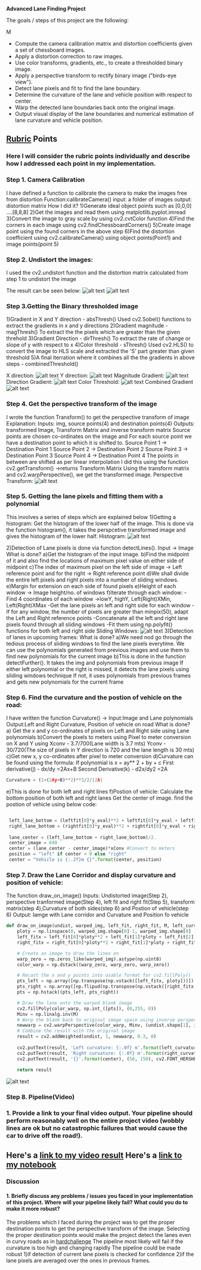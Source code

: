 
**Advanced Lane Finding Project**

The goals / steps of this project are the following:

M
* Compute the camera calibration matrix and distortion coefficients given a set of chessboard images.
* Apply a distortion correction to raw images.
* Use color transforms, gradients, etc., to create a thresholded binary image.
* Apply a perspective transform to rectify binary image ("birds-eye view").
* Detect lane pixels and fit to find the lane boundary.
* Determine the curvature of the lane and vehicle position with respect to center.
* Warp the detected lane boundaries back onto the original image.
* Output visual display of the lane boundaries and numerical estimation of lane curvature and vehicle position.

[//]: # (Image References)

[image1]: ./output_images/ChessBoardDistortion.jpg "Undistorted"
[image2]: ./output_images/SampleRoad.jpg "Undistorted"
[image3]: ./output_images/GradientX.jpg "Gradient X"
[image4]: ./output_images/GradientY.jpg "Gradient Y"
[image5]: ./output_images/MagnitudeGrad.jpg "Gradient Mag"
[image6]: ./output_images/DirectionGrad.jpg "Gradient Dir"
[image7]: ./output_images/ColorGrad.jpg "Gradient Color"
[image8]: ./output_images/CombinedGrad.jpg "Gradient Combined"
[image9]: ./output_images/PerspectiveTransform.jpg "Perspective transform"
[image10]:./output_images/Histogram.jpg "Histogram"
[image11]:./output_images/SlidingWindows.jpg "Histogram"
[image12]:./output_images/PlottedLane.jpg "Lane Plot"



## [Rubric](https://review.udacity.com/#!/rubrics/571/view) Points

### Here I will consider the rubric points individually and describe how I addressed each point in my implementation.  
  


### Step 1. Camera Calibration

I have defined a function to calibrate the camera to make the images free from distortion
    Function:calibrateCamera()
        input: a folder of images
        output: distortion matrix
How I did it?
    1)Generate ideal object points such as [0,0,0] ....[8,8,8]
    2)Get the images and read them using matplotlib.pyplot.imread
    3)Convert the image to gray scale by using cv2.cvtColor function
    4)Find the corners in each image using cv2.findChessboardCorners()
    5)Create image point using the found corners in the above step
    6)Find the distortion coefficient using cv2.calibrateCamera() using object points(Point1) and image        points(point 5)



### Step 2. Undistort the images:

I used the cv2.undistort function and the distortion matrix calculated from step 1 to undistort the image


The result can be seen below:
![alt text][image1] 
![alt text][image2]


### Step 3.Getting the Binary thresholded image
 1)Gradient in X and Y direction - absThresh()
     Used cv2.Sobel() functions to extract the gradients in x and y directions
 2)Gradient magnitude - magThresh()
    To extract the the pixels which are greater than the given threhold
 3)Gradient Direction - dirThresh()
    To extract the rate of change or slope of y with respect to x 
 4)Color threshold - sThresh()
     Used cv2.HLS() to convert the image to HLS scale and extracted the 'S' part greater than given threshold
 5)A final iterration where it combines all the the gradients in above steps - combinedThreshold()   
 
X direction:
![alt text][image3]
Y direction:
![alt text][image4]
Magnitude Gradient:
![alt text][image5]
Direction Gradient:
![alt text][image6]
Color Threshold:
![alt text][image7]
Combined Gradient
![alt text][image8]


### Step 4. Get the perspective transform of the image

I wrote the function Transform() to get the perspective transform of image
Explanation: 
    Inputs: img, source points(4) and destination points(4) 
    Outputs: transformed Image, Transform Matrix and inverse transform matrix
    Source points are chosen co-ordinates on the image and 
    For each source point we have a destination point to which it is shifted to.
    Source Point 1 -> Destination Point 1
    Source Point 2 -> Destination Point 2
    Source Point 3 -> Destination Point 3
    Source Point 4 -> Destination Point 4
    The points in between are shifted as per linear interpolation
    I did this using the function cv2.getTransform() ->returns Transform Matrix
    Using the transform matrix and cv2.warpPerspective(), we get the transformed image.
Perspective Transform:
![alt text][image9]

### Step 5. Getting the lane pixels and fitting them with a polynomial
This involves a series of steps which are explained below
1)Getting a histogram:
    Get the histogram of the lower half of the image.
    This is done via the function histogram(), it takes the perspcetive transformed image and 
    gives the histogram of the lower half.
Histogram:
![alt text][image10]

2)Detection of Lane pixels is done via function detectLines(). Input -> Image
  What is done?
      a)Get the histogram of the input image.
      b)Find the midpoint of it and also find the locations of maximum pixel value on either side of midpoint
      c)The index of maximum pixel on the left side of image -> Left reference point
        and for the right -> Right reference point
      d)We shall divide the entire left pixels and right pixels into a number of sliding windows.
      e)Margin for extension on each side of found pixels
      e)Height of each window -> Image height/no. of windows
      f)Iterate through each window:
          -Find 4 coordinates of each window ->lowY, highY, Left(Right)XMin, Left(Right)XMax
          -Get the lane pixels an left and right side for each window
          -If for any window, the number of pixels are greater than minpix(50), adapt the 
           Left and Right reference points
          -Concatenate all the left and right lane pixels found through all sliding windows
          -Fit them using np.polyfit() functions for both left and right side
 Sliding Windows:
 ![alt text][image11]
3)Detection of lanes in upcoming frames:
    What is done?
     a)We need nod go through the tedious process of sliding windows to find the lane pixels everytime.
       We can use the polynomials generated from previous images and use them to find new polynomials for the
       current image
     b)This is done in the function detectFurther(). It takes the img and polynomials from previous image
       If either left polynomial or the right is missed, it detects the lane pixels using sliding windows technique
       If not, it uses polynomials from previous frames and gets new polynomials for the current frame

       

### Step 6. Find the curvature and the postion of vehicle on the road:
I have written the function Curvature() -> 
 Input:Image and Lane polynomials
 Output:Left and Right Curvature, Position of vehicle on road
 What is done?
 a) Get the x and y co-ordinates of pixels on Left and Right side using Lane polynomials
 b)Convert the pixels to meters using Pixel to meter conversion on X and Y using 
   Xconv - 3.7/700(Lane width is 3.7 mts)
   Yconv - 30/720(The size of pixels in Y direction is 720 and the lane length is 30 mts)
 c)Get new x, y co-ordinates after pixel to meter conversion
 d)Curvature can be found using the formula:
   If polynomial is x = ay** 2 + by + c
   First derivative(j) - dx/dy =2Ax+B
   Second Derivative(k) - d2x/dy2 =2A
   ```python
   Curvature = (1+(2Ay+B)**2)**3/2/|2A|
   ```
 e)This is done for both left and right lines
 f)Postion of vehicle:
   Calculate the bottom position of both left and right lanes
   Get the center of image. 
   find the postion of vehicle using below code:
   ``` python

    left_lane_bottom = (leftfit[0]*y_eval)**2 + leftfit[0]*y_eval + leftfit[2]
    right_lane_bottom = (rightfit[0]*y_eval)**2 + rightfit[0]*y_eval + rightfit[2]
                       
    lane_center = (left_lane_bottom + right_lane_bottom)/2.
    center_image = 640
    center = (lane_center - center_image)*xConv #Convert to meters
    position = "left" if center < 0 else "right"
    center = "Vehicle is {:.2f}m {}".format(center, position)
   ```
### Step 7. Draw the Lane Corridor and display curvature and position of vehicle:

The function draw_on_image()
Inputs: Undistorted image(Step 2), perspective tranformed image(Step 4), left fit and right fit(Step 5), 
        transform matrix(step 4),Curvature of both sides(step 6) and Postion of vehicle(step 6)
Output: Iamge with Lane corridor and Curvature and Position fo vehicle

``` python
def draw_on_image(undist, warped_img, left_fit, right_fit, M, left_curvature, right_curvature, center,show_values = False):
    ploty = np.linspace(0, warped_img.shape[0]-1, warped_img.shape[0] )
    left_fitx = left_fit[0]*ploty**2 + left_fit[1]*ploty + left_fit[2]
    right_fitx = right_fit[0]*ploty**2 + right_fit[1]*ploty + right_fit[2]

    # Create an image to draw the lines on
    warp_zero = np.zeros_like(warped_img).astype(np.uint8)
    color_warp = np.dstack((warp_zero, warp_zero, warp_zero))

    # Recast the x and y points into usable format for cv2.fillPoly()
    pts_left = np.array([np.transpose(np.vstack([left_fitx, ploty]))])
    pts_right = np.array([np.flipud(np.transpose(np.vstack([right_fitx, ploty])))])
    pts = np.hstack((pts_left, pts_right))

    # Draw the lane onto the warped blank image
    cv2.fillPoly(color_warp, np.int_([pts]), (0,255, 0))
    Minv = np.linalg.inv(M)
    # Warp the blank back to original image space using inverse perspective matrix (Minv)
    newwarp = cv2.warpPerspective(color_warp, Minv, (undist.shape[1], img.shape[0])) 
    # Combine the result with the original image
    result = cv2.addWeighted(undist, 1, newwarp, 0.3, 0)
    
    cv2.putText(result, 'Left curvature: {:.0f} m'.format(left_curvature), (50, 50), cv2.FONT_HERSHEY_DUPLEX, 1, (255, 255, 255), 2)
    cv2.putText(result, 'Right curvature: {:.0f} m'.format(right_curvature), (50, 100), cv2.FONT_HERSHEY_DUPLEX, 1, (255, 255, 255), 2)
    cv2.putText(result, '{}'.format(center), (50, 150), cv2.FONT_HERSHEY_DUPLEX, 1, (255, 255, 255), 2)
        
    return result
```
![alt text][image12]

### Step 8. Pipeline(Video)

### 1. Provide a link to your final video output.  Your pipeline should perform reasonably well on the entire project video (wobbly lines are ok but no catastrophic failures that would cause the car to drive off the road!).

Here's a [link to my video result](./test_videos_output/project_video.mp4)
Here's a [link to my notebook](./Notebook.ipynb)
---

### Discussion

#### 1. Briefly discuss any problems / issues you faced in your implementation of this project.  Where will your pipeline likely fail?  What could you do to make it more robust?

The problems which I faced during the project was to get the proper destination points to get the perspective transform of the image. Selecting the proper destination points would make the project detect the lanes even in curvy roads as in [hardchallenge](./test_videos/harder_challenge_video.mp4)
The pipeline most likely will fail if the curvature is too high and changing rapidly
The pipeline could be made robust 
    1)if detection of current lane pixels is checked for confidence
    2)if the lane pixels are averaged over the ones in previous frames.
